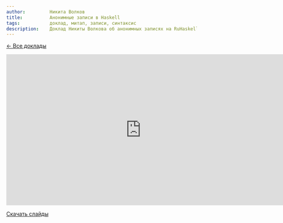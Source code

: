 ```yaml
---
author:         Никита Волков
title:          Анонимные записи в Haskell
tags:           доклад, митап, записи, синтаксис
description:    Доклад Никиты Волкова об анонимных записях на RuHaskell.Meetup 2015 Summer.
---
```


[&larr; Все доклады](/posts/events/2015/07/01/meet-up-summer-2015-videos.html)

<nobr><iframe
width="712" height="400"
src="https://www.youtube.com/embed/VVEaoPM4A_Q"
frameborder="0" allowfullscreen></iframe><iframe
src="https://www.slideshare.net/slideshow/embed_code/key/bKKqHLEULLkUxq"
width="476" height="400"
frameborder="0" marginwidth="0" marginheight="0" scrolling="no"
allowfullscreen></iframe></nobr>

[Скачать слайды](/files/meetup-2015-summer/3_Anonymous_Records.pdf)
